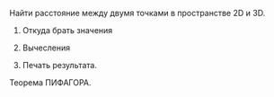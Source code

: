 Найти расстояние между двумя точками в пространстве 2D и 3D.

1. Откуда брать значения

2. Вычесления

3. Печать результата.

Теорема ПИФАГОРА.
